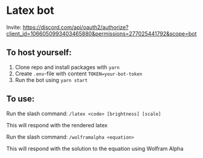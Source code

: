 # Latex bot

Invite:
https://discord.com/api/oauth2/authorize?client_id=1066050993403465880&permissions=277025441792&scope=bot

## To host yourself:

1. Clone repo and install packages with `yarn`
1. Create `.env`-file with content `TOKEN=your-bot-token`
1. Run the bot using `yarn start`

## To use:

Run the slash command: `/latex <code> [brightness] [scale]`

This will respond with the rendered latex

Run the slash command: `/wolframalpha <equation>`

This will respond with the solution to the equation using Wolfram Alpha

